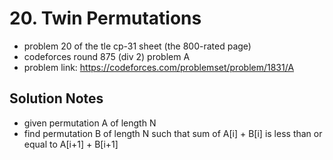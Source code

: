 # 20. Twin Permutations

* problem 20 of the tle cp-31 sheet (the 800-rated page)
* codeforces round 875 (div 2) problem A
* problem link: https://codeforces.com/problemset/problem/1831/A

## Solution Notes

* given permutation A of length N
* find permutation B of length N such that sum of A[i] + B[i] is less than or equal to A[i+1] + B[i+1]